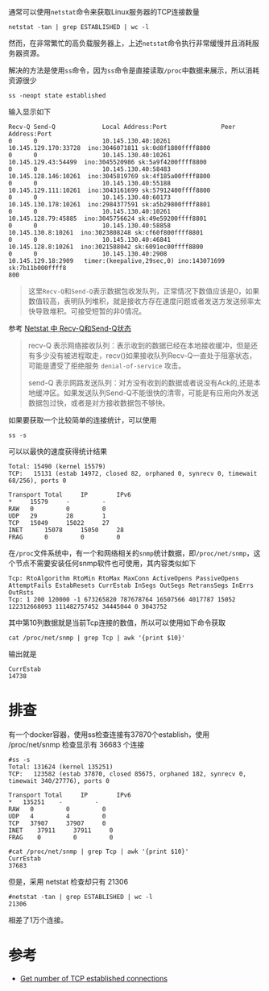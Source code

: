 通常可以使用`netstat`命令来获取Linux服务器的TCP连接数量

```
netstat -tan | grep ESTABLISHED | wc -l
```

然而，在非常繁忙的高负载服务器上，上述`netstat`命令执行非常缓慢并且消耗服务器资源。

解决的方法是使用`ss`命令，因为`ss`命令是直接读取`/proc`中数据来展示，所以消耗资源很少

```
ss -neopt state established
```

输入显示如下

```
Recv-Q Send-Q             Local Address:Port               Peer Address:Port
0      0                  10.145.130.40:10261            10.145.129.170:33728  ino:3046071811 sk:0d8f1800ffff8800
0      0                  10.145.130.40:10261             10.145.129.43:54499  ino:3045520986 sk:5a9f4200ffff8800
0      0                  10.145.130.40:58483            10.145.128.146:10261  ino:3045819769 sk:4f185a00ffff8800
0      0                  10.145.130.40:55188            10.145.129.111:10261  ino:3043161699 sk:57912400ffff8800
0      0                  10.145.130.40:60173            10.145.130.178:10261  ino:2984377591 sk:a5b29800ffff8801
0      0                  10.145.130.40:10261             10.145.128.79:45885  ino:3045756624 sk:49e59200ffff8801
0      0                  10.145.130.40:58858              10.145.130.8:10261  ino:3023808248 sk:cf60f800ffff8801
0      0                  10.145.130.40:46841              10.145.128.8:10261  ino:3021588042 sk:6091ec00ffff8800
0      0                  10.145.130.40:2908              10.145.129.18:2909   timer:(keepalive,29sec,0) ino:143071699 sk:7b11b000ffff8
800
```

> 这里`Recv-Q`和`Send-Q`表示数据包收发队列，正常情况下数值应该是0，如果数值较高，表明队列堆积，就是接收方存在速度问题或者发送方发送频率太快导致堆积。可接受短暂的非0情况。

参考 [Netstat 中 Recv-Q和Send-Q状态](http://www.code521.com/index.php/archives/993)

> recv-Q 表示网络接收队列：表示收到的数据已经在本地接收缓冲，但是还有多少没有被进程取走，recv()如果接收队列Recv-Q一直处于阻塞状态，可能是遭受了拒绝服务 `denial-of-service` 攻击。
>
> send-Q 表示网路发送队列：对方没有收到的数据或者说没有Ack的,还是本地缓冲区。如果发送队列Send-Q不能很快的清零，可能是有应用向外发送数据包过快，或者是对方接收数据包不够快。

如果要获取一个比较简单的连接统计，可以使用

```
ss -s
```

可以以最快的速度获得统计结果

```
Total: 15490 (kernel 15579)
TCP:   15131 (estab 14972, closed 82, orphaned 0, synrecv 0, timewait 68/256), ports 0

Transport Total     IP        IPv6
*	  15579     -         -
RAW	  0         0         0
UDP	  29        28        1
TCP	  15049     15022     27
INET	  15078     15050     28
FRAG	  0         0         0
```

在`/proc`文件系统中，有一个和网络相关的`snmp`统计数据，即`/proc/net/snmp`，这个节点不需要安装任何snmp软件也可使用，其内容类似如下

```
Tcp: RtoAlgorithm RtoMin RtoMax MaxConn ActiveOpens PassiveOpens AttemptFails EstabResets CurrEstab InSegs OutSegs RetransSegs InErrs OutRsts
Tcp: 1 200 120000 -1 673265820 787678764 16507566 4017787 15052 122312668093 111482757452 34445044 0 3043752
```

其中第10列数据就是当前Tcp连接的数值，所以可以使用如下命令获取

```
cat /proc/net/snmp | grep Tcp | awk '{print $10}'
```

输出就是

```
CurrEstab
14738
```

# 排查

有一个docker容器，使用ss检查连接有37870个establish，使用 /proc/net/snmp 检查显示有 36683 个连接

```
#ss -s
Total: 131624 (kernel 135251)
TCP:   123582 (estab 37870, closed 85675, orphaned 182, synrecv 0, timewait 340/27776), ports 0

Transport Total     IP        IPv6
*   135251    -         -
RAW   0         0         0
UDP   4         4         0
TCP   37907     37907     0
INET    37911     37911     0
FRAG    0         0         0

#cat /proc/net/snmp | grep Tcp | awk '{print $10}'
CurrEstab
37683
```

但是，采用 netstat 检查却只有 21306

```
#netstat -tan | grep ESTABLISHED | wc -l
21306
```

相差了1万个连接。



# 参考

* [Get number of TCP established connections](http://serverfault.com/questions/646729/get-number-of-tcp-established-connections)